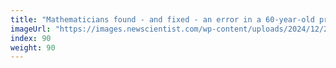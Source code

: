 ```yaml
---
title: "Mathematicians found - and fixed - an error in a 60-year-old proof"
imageUrl: "https://images.newscientist.com/wp-content/uploads/2024/12/20150927/SEI_233851700.jpg?width=788"
index: 90
weight: 90
---
```

